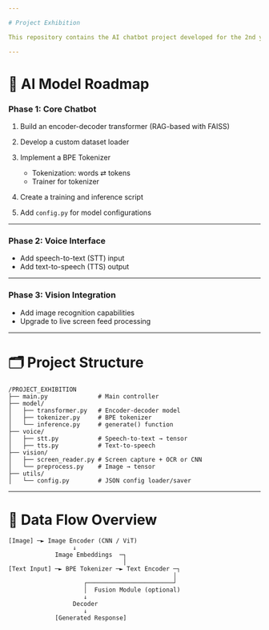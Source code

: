 ```yaml
---

# Project Exhibition

This repository contains the AI chatbot project developed for the 2nd year exhibition.

---
```


# 🧠 AI Model Roadmap

### **Phase 1: Core Chatbot**

1. Build an encoder-decoder transformer (RAG-based with FAISS)
2. Develop a custom dataset loader
3. Implement a BPE Tokenizer

   * Tokenization: words ⇄ tokens
   * Trainer for tokenizer
4. Create a training and inference script
5. Add `config.py` for model configurations

---

### **Phase 2: Voice Interface**

* Add speech-to-text (STT) input
* Add text-to-speech (TTS) output

---

### **Phase 3: Vision Integration**

* Add image recognition capabilities
* Upgrade to live screen feed processing

---

# 🗂️ Project Structure

```
/PROJECT_EXHIBITION
├── main.py              # Main controller
├── model/
│   ├── transformer.py   # Encoder-decoder model
│   ├── tokenizer.py     # BPE tokenizer
│   └── inference.py     # generate() function
├── voice/
│   ├── stt.py           # Speech-to-text → tensor
│   ├── tts.py           # Text-to-speech
├── vision/
│   ├── screen_reader.py # Screen capture + OCR or CNN
│   └── preprocess.py    # Image → tensor
├── utils/
│   └── config.py        # JSON config loader/saver
```

---

# 🔄 Data Flow Overview

```
[Image] ─► Image Encoder (CNN / ViT)
                  ↓
             Image Embeddings  ─┐
                                │
[Text Input] ─► BPE Tokenizer ─► Text Encoder ─┐
                                              │
                     ┌────────────────────────┘
                     │  Fusion Module (optional)
                     ↓
                  Decoder
                     ↓
             [Generated Response]
```
